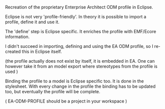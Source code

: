 Recreation of the proprietary Enterprise Architect ODM profile in Eclipse.

Eclipse is not very 'profile-friendly'. In theory it is possible to import a profile, define it and use it.

The 'define' step is Eclipse specific. It enriches the profile with EMF/Ecore information.

I didn't succeed in importing, defining and using the EA ODM profile, so I re-created this in Eclipse itself.

(the profile actually does not exist by itself, it is embedded in EA. One can however take it from an model export where stereotypes from the profile is used )

Binding the profile to a model is Eclipse specific too. It is done in the stylesheet. With every change in the profile the binding has to be updated too, but eventually the profile will be complete.

( EA-ODM-PROFILE should be a project in your workspace )
